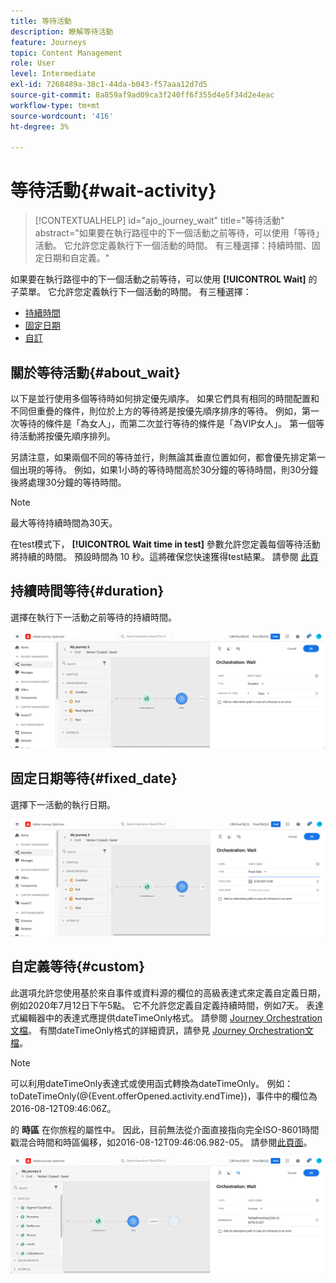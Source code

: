 ```yaml
---
title: 等待活動
description: 瞭解等待活動
feature: Journeys
topic: Content Management
role: User
level: Intermediate
exl-id: 7268489a-38c1-44da-b043-f57aaa12d7d5
source-git-commit: 8a859af9ad09ca3f240ff6f355d4e5f34d2e4eac
workflow-type: tm+mt
source-wordcount: '416'
ht-degree: 3%

---
```


# 等待活動{#wait-activity}

>[!CONTEXTUALHELP]
>id="ajo_journey_wait"
>title="等待活動"
>abstract="如果要在執行路徑中的下一個活動之前等待，可以使用「等待」活動。 它允許您定義執行下一個活動的時間。 有三種選擇：持續時間、固定日期和自定義。"

如果要在執行路徑中的下一個活動之前等待，可以使用 **[!UICONTROL Wait]** 的子菜單。 它允許您定義執行下一個活動的時間。 有三種選擇：

* [持續時間](#duration)
* [固定日期](#fixed_date)
* [自訂](#custom)

<!--* [Email send time optimization](#email_send_time_optimization)-->

## 關於等待活動{#about_wait}

以下是並行使用多個等待時如何排定優先順序。 如果它們具有相同的時間配置和不同但重疊的條件，則位於上方的等待將是按優先順序排序的等待。 例如，第一次等待的條件是「為女人」，而第二次並行等待的條件是「為VIP女人」。 第一個等待活動將按優先順序排列。

另請注意，如果兩個不同的等待並行，則無論其垂直位置如何，都會優先排定第一個出現的等待。 例如，如果1小時的等待時間高於30分鐘的等待時間，則30分鐘後將處理30分鐘的等待時間。

>[!NOTE]
>
>最大等待持續時間為30天。
>
>在test模式下， **[!UICONTROL Wait time in test]** 參數允許您定義每個等待活動將持續的時間。 預設時間為 10 秒。這將確保您快速獲得test結果。 請參閱 [此頁](../building-journeys/testing-the-journey.md)

## 持續時間等待{#duration}

選擇在執行下一活動之前等待的持續時間。

![](assets/journey55.png)

## 固定日期等待{#fixed_date}

選擇下一活動的執行日期。

![](assets/journey56.png)

## 自定義等待{#custom}

此選項允許您使用基於來自事件或資料源的欄位的高級表達式來定義自定義日期，例如2020年7月12日下午5點。 它不允許您定義自定義持續時間，例如7天。 表達式編輯器中的表達式應提供dateTimeOnly格式。 請參閱 [Journey Orchestration文檔](expression/expressionadvanced.md)。 有關dateTimeOnly格式的詳細資訊，請參見 [Journey Orchestration文檔](expression/data-types.md)。

>[!NOTE]
>
>可以利用dateTimeOnly表達式或使用函式轉換為dateTimeOnly。 例如：toDateTimeOnly(@{Event.offerOpened.activity.endTime})，事件中的欄位為2016-08-12T09:46:06Z。
>
>的 **時區** 在你旅程的屬性中。 因此，目前無法從介面直接指向完全ISO-8601時間戳混合時間和時區偏移，如2016-08-12T09:46:06.982-05。 請參閱[此頁面](../building-journeys/timezone-management.md)。

![](assets/journey57.png)

<!--## Email send time optimization{#email_send_time_optimization}

This type of wait uses a score calculated in Adobe Experience Platform. The score calculates the propensity to click or open an email in the future based on past behavior. Note that the algorithm calculating the score needs a certain amount of data to work. As a result, when it does not have enough data, the default wait time will apply. At publication time, you’ll be notified that the default time applies.

>[!NOTE]
>
>The first event of your journey must have a namespace.
>
>This capability is only available after an **[!UICONTROL Email]** activity. You need to have Adobe Campaign Standard.

1. In the **[!UICONTROL Amount of time]** field, define the number of hours to consider to optimize email sending.
1. In the **[!UICONTROL Optimization type]** field, choose if the optimization should increase clicks or opens.
1. In the **[!UICONTROL Default time]** field, define the default time to wait if the predictive send time score is not available.

    >[!NOTE]
    >
    >Note that the send time score can be unavailable because there is not enough data to perform the calculation. In this case, you will be informed, at publication time, that the default time applies.

![](assets/journey57bis.png)-->
